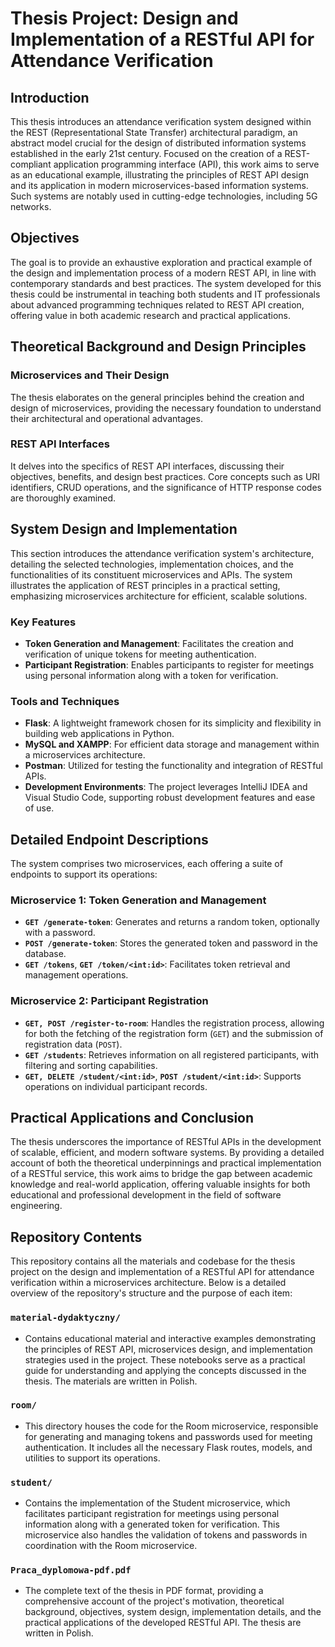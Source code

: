 # Thesis Project: Design and Implementation of a RESTful API for Attendance Verification

## Introduction

This thesis introduces an attendance verification system designed within the REST (Representational State Transfer) architectural paradigm, an abstract model crucial for the design of distributed information systems established in the early 21st century. Focused on the creation of a REST-compliant application programming interface (API), this work aims to serve as an educational example, illustrating the principles of REST API design and its application in modern microservices-based information systems. Such systems are notably used in cutting-edge technologies, including 5G networks.

## Objectives

The goal is to provide an exhaustive exploration and practical example of the design and implementation process of a modern REST API, in line with contemporary standards and best practices. The system developed for this thesis could be instrumental in teaching both students and IT professionals about advanced programming techniques related to REST API creation, offering value in both academic research and practical applications.

## Theoretical Background and Design Principles

### Microservices and Their Design

The thesis elaborates on the general principles behind the creation and design of microservices, providing the necessary foundation to understand their architectural and operational advantages.

### REST API Interfaces

It delves into the specifics of REST API interfaces, discussing their objectives, benefits, and design best practices. Core concepts such as URI identifiers, CRUD operations, and the significance of HTTP response codes are thoroughly examined.

## System Design and Implementation

This section introduces the attendance verification system's architecture, detailing the selected technologies, implementation choices, and the functionalities of its constituent microservices and APIs. The system illustrates the application of REST principles in a practical setting, emphasizing microservices architecture for efficient, scalable solutions.

### Key Features

- **Token Generation and Management**: Facilitates the creation and verification of unique tokens for meeting authentication.
- **Participant Registration**: Enables participants to register for meetings using personal information along with a token for verification.

### Tools and Techniques

- **Flask**: A lightweight framework chosen for its simplicity and flexibility in building web applications in Python.
- **MySQL and XAMPP**: For efficient data storage and management within a microservices architecture.
- **Postman**: Utilized for testing the functionality and integration of RESTful APIs.
- **Development Environments**: The project leverages IntelliJ IDEA and Visual Studio Code, supporting robust development features and ease of use.

## Detailed Endpoint Descriptions

The system comprises two microservices, each offering a suite of endpoints to support its operations:

### Microservice 1: Token Generation and Management

- **`GET /generate-token`**: Generates and returns a random token, optionally with a password.
- **`POST /generate-token`**: Stores the generated token and password in the database.
- **`GET /tokens`**, **`GET /token/<int:id>`**: Facilitates token retrieval and management operations.

### Microservice 2: Participant Registration

- **`GET, POST /register-to-room`**: Handles the registration process, allowing for both the fetching of the registration form (`GET`) and the submission of registration data (`POST`).
- **`GET /students`**: Retrieves information on all registered participants, with filtering and sorting capabilities.
- **`GET, DELETE /student/<int:id>`**, **`POST /student/<int:id>`**: Supports operations on individual participant records.

## Practical Applications and Conclusion

The thesis underscores the importance of RESTful APIs in the development of scalable, efficient, and modern software systems. By providing a detailed account of both the theoretical underpinnings and practical implementation of a RESTful service, this work aims to bridge the gap between academic knowledge and real-world application, offering valuable insights for both educational and professional development in the field of software engineering.


## Repository Contents

This repository contains all the materials and codebase for the thesis project on the design and implementation of a RESTful API for attendance verification within a microservices architecture. Below is a detailed overview of the repository's structure and the purpose of each item:

### `material-dydaktyczny/`

- Contains educational material and interactive examples demonstrating the principles of REST API, microservices design, and implementation strategies used in the project. These notebooks serve as a practical guide for understanding and applying the concepts discussed in the thesis.  The materials are written in Polish.

### `room/`

- This directory houses the code for the Room microservice, responsible for generating and managing tokens and passwords used for meeting authentication. It includes all the necessary Flask routes, models, and utilities to support its operations.

### `student/`

-  Contains the implementation of the Student microservice, which facilitates participant registration for meetings using personal information along with a generated token for verification. This microservice also handles the validation of tokens and passwords in coordination with the Room microservice.

### `Praca_dyplomowa-pdf.pdf`

-  The complete text of the thesis in PDF format, providing a comprehensive account of the project's motivation, theoretical background, objectives, system design, implementation details, and the practical applications of the developed RESTful API. The thesis are written in Polish.




